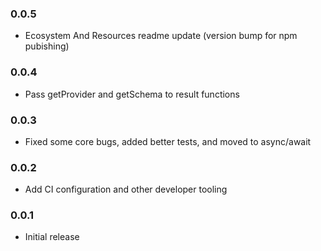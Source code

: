 ### 0.0.5
- Ecosystem And Resources readme update (version bump for npm pubishing)

### 0.0.4
- Pass getProvider and getSchema to result functions

### 0.0.3
- Fixed some core bugs, added better tests, and moved to async/await

### 0.0.2

- Add CI configuration and other developer tooling

### 0.0.1

- Initial release
